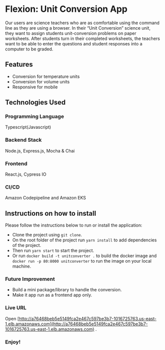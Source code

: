 # Flexion: Unit Conversion App

Our users are science teachers who are as comfortable using the command line as they are using a browser. In their “Unit Conversion” science unit, they want to assign students unit-conversion problems on paper worksheets. After students turn in their completed worksheets, the teachers want to be able to enter the questions and student responses into a computer to be graded.

## Features

-   Conversion for temperature units
-   Conversion for volume units
-   Responsive for mobile

## Technologies Used

### Programming Language

Typescript(Javascript)

### Backend Stack

Node.js, Express.js, Mocha & Chai

### Frontend

React.js, Cypress IO

### CI/CD

Amazon Codepipeline and Amazon EKS

## Instructions on how to install

Please follow the instructions below to run or install the application:

-   Clone the project using `git clone`.
-   On the root folder of the project run `yarn install` to add dependencies of the project.
-   Then run `yarn start` to start the project.
-   Or run `docker build -t unitconverter .` to build the docker image and `docker run -p 80:8000 unitconverter` to run the image on your local machine.

### Future Improvement

-   Build a mini package/library to handle the conversion.
-   Make it app run as a frontend app only.

### Live URL

Open [http://a76468beb5e5149fca2e467c597be3b7-1016725763.us-east-1.elb.amazonaws.com](http://a76468beb5e5149fca2e467c597be3b7-1016725763.us-east-1.elb.amazonaws.com) .

### Enjoy!
